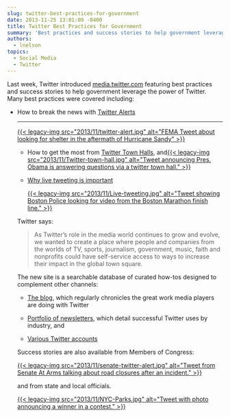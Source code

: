 ```yaml
---
slug: twitter-best-practices-for-government
date: 2013-11-25 13:01:09 -0400
title: Twitter Best Practices for Government
summary: 'Best practices and success stories to help government leverage the power of Twitter'
authors:
  - lnelson
topics:
  - Social Media
  - Twitter
---
```



Last week, Twitter introduced <a href="https://media.twitter.com/">media.twitter.com</a> featuring best practices and success stories to help government leverage the power of Twitter. Many best practices were covered  including:

  * How to break the news with [Twitter Alerts](https://media.twitter.com/best-practice/twitter-alerts)

    * * *

    [{{< legacy-img src="2013/11/twitter-alert.jpg" alt="FEMA Tweet about looking for shelter in the aftermath of Hurricane Sandy" >}}](https://s3.amazonaws.com/digitalgov/_legacy-img/2013/11/twitter-alert.jpg) </li>

      * How to get the most from <a href="https://media.twitter.com/best-practice/twitter-town-hall" target="_blank">Twitter Town Halls</a>, and[{{< legacy-img src="2013/11/Twitter-town-hall.jpg" alt="Tweet announcing Pres. Obama is answering questions via a twitter town hall." >}}](https://s3.amazonaws.com/digitalgov/_legacy-img/2013/11/Twitter-town-hall.jpg)
      * <p dir="ltr">
          <a href="https://media.twitter.com/best-practice/why-live-tweeting-is-important-for-government" target="_blank">Why live tweeting is important</a>
        </p>

        [{{< legacy-img src="2013/11/Live-tweeting.jpg" alt="Tweet showing Boston Police looking for video from the Boston Marathon finish line." >}}](https://s3.amazonaws.com/digitalgov/_legacy-img/2013/11/Live-tweeting.jpg)</li> </ul>

        Twitter says:

        > <p dir="ltr">
        >   As Twitter’s role in the media world continues to grow and evolve, we wanted to create a place where people and companies from the worlds of TV, sports, journalism, government, music, faith and nonprofits could have self-service access to ways to increase their impact in the global town square.
        > </p>

        The new site is a searchable database of curated  how-tos designed to complement other channels:

          * <p dir="ltr">
              <a href="https://blog.twitter.com/" target="_blank">The blog</a>, which regularly chronicles the great work media players are doing with Twitter
            </p>

          * <p dir="ltr">
              <a href="https://twitter.twimg.com/medianewsletter?elq=e0e6d2ada2744c61895109752ffb1075&elqCampaignId=508" target="_blank">Portfolio of newsletters</a>, which detail successful Twitter uses by industry, and
            </p>

          * <p dir="ltr">
              <a href="https://twitter.com/gov" target="_blank">Various Twitter accounts</a>
            </p>

        Success stories are also available from Members of Congress:

        [{{< legacy-img src="2013/11/senate-twitter-alert.jpg" alt="Tweet from Senate At Arms talking about road closures after an incident." >}}](https://s3.amazonaws.com/digitalgov/_legacy-img/2013/11/senate-twitter-alert.jpg)

        and from state and local officials.

        [{{< legacy-img src="2013/11/NYC-Parks.jpg" alt="Tweet with photo announcing a winner in a contest." >}}](https://s3.amazonaws.com/digitalgov/_legacy-img/2013/11/NYC-Parks.jpg)
